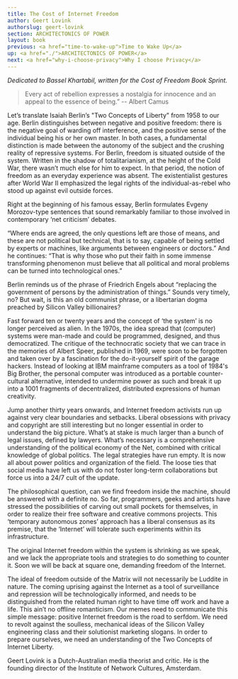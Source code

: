 ```yaml
---
title: The Cost of Internet Freedom
author: Geert Lovink
authorslug: geert-lovink
section: ARCHITECTONICS OF POWER
layout: book
previous: <a href="time-to-wake-up">Time to Wake Up</a>
up: <a href="./">ARCHITECTONICS OF POWER</a>
next: <a href="why-i-choose-privacy">Why I choose Privacy</a>
---
```



_Dedicated to Bassel Khartabil, written for the Cost of Freedom Book Sprint._

> Every act of rebellion expresses a nostalgia for innocence and an
  appeal to the essence of being.” -- Albert Camus

Let’s translate Isaiah Berlin’s "Two Concepts of Liberty" from 1958 to
our age. Berlin distinguishes between negative and positive freedom:
there is the negative goal of warding off interference, and the
positive sense of the individual being his or her own master. In both
cases, a fundamental distinction is made between the autonomy of the
subject and the crushing reality of repressive systems. For Berlin,
freedom is situated outside of the system. Written in the shadow of
totalitarianism, at the height of the Cold War, there wasn’t much else
for him to expect. In that period, the notion of freedom as an
everyday experience was absent. The existentialist gestures after
World War II emphasized the legal rights of the individual-as-rebel
who stood up against evil outside forces.

Right at the beginning of his famous essay, Berlin formulates Evgeny
Morozov-type sentences that sound remarkably familiar to those
involved in contemporary ‘net criticism’ debates.

“Where ends are agreed, the only questions left are those of means,
and these are not political but technical, that is to say, capable of
being settled by experts or machines, like arguments between engineers
or doctors.” And he continues: “That is why those who put their faith
in some immense transforming phenomenon must believe that all
political and moral problems can be turned into technological ones.”

Berlin reminds us of the phrase of Friedrich Engels about “replacing
the government of persons by the administration of things.” Sounds
very timely, no? But wait, is this an old communist phrase, or a
libertarian dogma preached by Silicon Valley billionaires?

Fast forward ten or twenty years and the concept of ‘the system’ is no
longer perceived as alien. In the 1970s, the idea spread that
(computer) systems were man-made and could be programmed, designed,
and thus democratized. The critique of the technocratic society that
we can trace in the memories of Albert Speer, published in 1969, were
soon to be forgotten and taken over by a fascination for the
do-it-yourself spirit of the garage hackers. Instead of looking at IBM
mainframe computers as a tool of 1984's Big Brother, the personal
computer was introduced as a portable counter-cultural alternative,
intended to undermine power as such and break it up into a 1001
fragments of decentralized, distributed expressions of human
creativity.

Jump another thirty years onwards, and Internet freedom activists run
up against very clear boundaries and setbacks. Liberal obsessions with
privacy and copyright are still interesting but no longer essential in
order to understand the big picture. What’s at stake is much larger
than a bunch of legal issues, defined by lawyers. What’s necessary is
a comprehensive understanding of the political economy of the Net,
combined with critical knowledge of global politics. The legal
strategies have run empty. It is now all about power politics and
organization of the field. The loose ties that social media have left
us with do not foster long-term collaborations but force us into a
24/7 cult of the update.

The philosophical question, can we find freedom inside the machine,
should be answered with a definite no. So far, programmers, geeks and
artists have stressed the possibilities of carving out small pockets
for themselves, in order to realize their free software and creative
commons projects. This ‘temporary autonomous zones’ approach has a
liberal consensus as its premise, that the ‘Internet’ will tolerate
such experiments within its infrastructure.

The original Internet freedom within the system is shrinking as we
speak, and we lack the appropriate tools and strategies to do
something to counter it. Soon we will be back at square one, demanding
freedom of the Internet.

The ideal of freedom outside of the Matrix will not necessarily be
Luddite in nature. The coming uprising against the Internet as a tool
of surveillance and repression will be technologically informed, and
needs to be distinguished from the related human right to have time
off work and have a life. This ain’t no offline romanticism. Our memes
need to communicate this simple message: positive Internet freedom is
the road to serfdom. We need to revolt against the soulless,
mechanical ideas of the Silicon Valley engineering class and their
solutionist marketing slogans. In order to prepare ourselves, we need
an understanding of the Two Concepts of Internet Liberty.

<p class="author bio">Geert Lovink is a Dutch-Australian media
theorist and critic. He is the founding director of the Institute of
Network Cultures, Amsterdam.</p>
